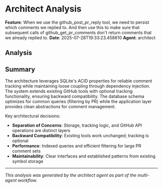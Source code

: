 # Architect Analysis

**Feature**: When we use the github_post_pr_reply tool, we need to persist which comments we replied to. And then use this to make sure that subsequent calls of github_get_pr_comments don't return comments that we already replied to.
**Date**: 2025-07-28T19:33:23.458610
**Agent**: architect

## Analysis

## Summary

The architecture leverages SQLite's ACID properties for reliable comment tracking while maintaining loose coupling through dependency injection. The system extends existing GitHub tools with optional tracking functionality, ensuring backward compatibility. The database schema optimizes for common queries (filtering by PR) while the application layer provides clean abstractions for comment management.

Key architectural decisions:
- **Separation of Concerns**: Storage, tracking logic, and GitHub API operations are distinct layers
- **Backward Compatibility**: Existing tools work unchanged; tracking is optional
- **Performance**: Indexed queries and efficient filtering for large PR comment sets
- **Maintainability**: Clear interfaces and established patterns from existing symbol storage

---
*This analysis was generated by the architect agent as part of the multi-agent workflow.*

